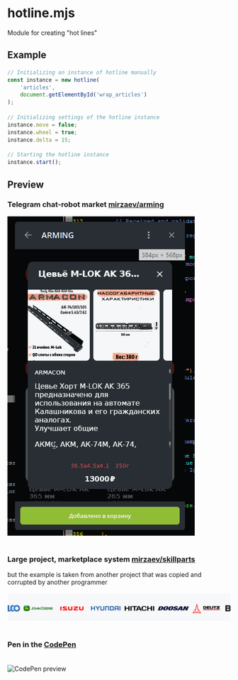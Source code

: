 # hotline.mjs
Module for creating "hot lines"

## Example
```javascript
// Initializing an instance of hotline manually
const instance = new hotline(
    'articles', 
    document.getElementById('wrap_articles')
);
        
// Initializing settings of the hotline instance
instance.move = false;
instance.wheel = true;
instance.delta = 15;

// Starting the hotline instance
instance.start();
```

## Preview
### Telegram chat-robot market [mirzaev/arming](https://git.mirzaev.sexy/mirzaev/arming)
![ARMING preview](/preview/5.gif)<br><br>
### Large project, marketplace system [mirzaev/skillparts](https://git.mirzaev.sexy/mirzaev/skillparts)
but the example is taken from another project that was copied and corrupted by another programmer<br><br>
![SkillParts preview](/preview/8.gif)<br><br>
### Pen in the [CodePen](https://codepen.io/mirzaev-sexy/pen/gOzBZOP)<br><br>
![CodePen preview](/preview/6.gif)